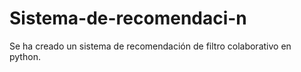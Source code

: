 # Sistema-de-recomendaci-n
Se ha creado un sistema de recomendación de filtro colaborativo en python.
